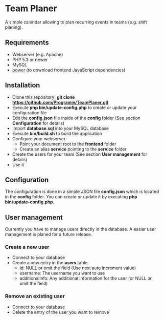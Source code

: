 # Team Planer

A simple calendar allowing to plan recurring events in teams (e.g. shift planing).

## Requirements

   * Webserver (e.g. Apache)
   * PHP 5.3 or newer
   * MySQL
   * [bower](http://bower.io) (to download frontend JavaScript dependencies)

## Installation

   * Clone this repository: **git clone https://github.com/Programie/TeamPlaner.git**
   * Execute **php bin/update-config.php** to create or update your configuration file
   * Edit the **config.json** file inside of the **config** folder (See section **Configuration** for details)
   * Import **database.sql** into your MySQL database
   * Execute **bin/build.sh** to build the application
   * Configure your webserver
      * Point your document root to the **frontend** folder
      * Create an alias **service** pointing to the **service** folder
   * Create the users for your team (See section **User management** for details)
   * Use it

## Configuration

The configuration is done in a simple JSON file **config.json** which is located in the **config** folder. You can create or update it by executing **php bin/update-config.php**.

## User management

Currently you have to manage users directly in the database. A easier user management is planed for a future release.

### Create a new user

   * Connect to your database
   * Create a new entry in the **users** table
      * id: NULL or omit the field (Use next auto increment value)
      * username: The username you want to use
      * additionalInfo: Any additional information for the user (or NULL or omit the field)

### Remove an existing user

   * Connect to your database
   * Delete the entry of the user you want to remove